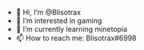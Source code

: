 - 👋 Hi, I’m @Blisotrax
- 👀 I’m interested in gaming
- 🌱 I’m currently learning minetopia
- 📫 How to reach me: Blisotrax#6998
